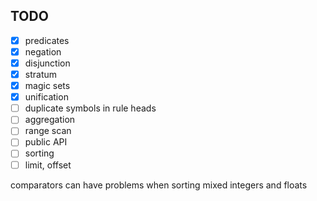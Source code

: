 ## TODO

* [x] predicates
* [x] negation
* [x] disjunction
* [x] stratum
* [x] magic sets
* [x] unification
* [ ] duplicate symbols in rule heads
* [ ] aggregation
* [ ] range scan
* [ ] public API
* [ ] sorting
* [ ] limit, offset

comparators can have problems when sorting mixed integers and floats
